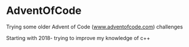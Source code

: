 # AdventOfCode

Trying some older Advent of Code (www.adventofcode.com) challenges

Starting with 2018- trying to improve my knowledge of c++
